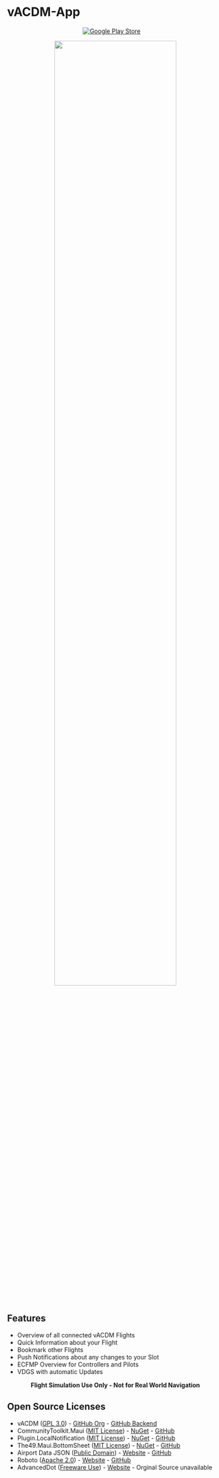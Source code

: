 # vACDM-App

<div style="margin-left: auto;margin-right: auto;width: 30%">

 [![Google Play Store](https://img.shields.io/badge/Google_Play-green?logo=googleplay&link=https%3A%2F%2F)](https://play.google.com/store/apps/details?id=de.acdm.app)
 
 </div>

<p align="center"> 
  <img src="https://i.imgur.com/D0k16Vc.png" width="75%" />
</p>


## Features
- Overview of all connected vACDM Flights
- Quick Information about your Flight
- Bookmark other Flights
- Push Notifications about any changes to your Slot
- ECFMP Overview for Controllers and Pilots
- VDGS with automatic Updates

<p align="center">
  <b>Flight Simulation Use Only - Not for Real World Navigation</b>
  </p>

## Open Source Licenses

- vACDM ([GPL 3.0](https://github.com/vACDM/vacdm-server/blob/develop/LICENSE)) - [GitHub Org](https://github.com/vACDM) - [GitHub Backend](https://github.com/vACDM/vacdm-server)
- CommunityToolkit.Maui ([MIT License](https://github.com/CommunityToolkit/Maui/blob/main/LICENSE)) - [NuGet](https://www.nuget.org/packages/CommunityToolkit.Maui) - [GitHub](https://github.com/CommunityToolkit/Maui)
- Plugin.LocalNotification ([MIT License](https://github.com/thudugala/Plugin.LocalNotification/blob/master/LICENSE)) - [NuGet](https://www.nuget.org/packages/Plugin.LocalNotification) - [GitHub](https://github.com/thudugala/Plugin.LocalNotification)
- The49.Maui.BottomSheet ([MIT License](https://github.com/the49ltd/The49.Maui.BottomSheet/blob/main/LICENSE.md)) - [NuGet](https://www.nuget.org/packages/The49.Maui.BottomSheet) - [GitHub](https://github.com/the49ltd/The49.Maui.BottomSheet)
- Airport Data JSON ([Public Domain](https://github.com/davidmegginson/ourairports-data/blob/main/LICENSE)) - [Website](https://ourairports.com/data/) - [GitHub](https://github.com/davidmegginson/ourairports-data)
- Roboto ([Apache 2.0](https://github.com/googlefonts/roboto/blob/main/LICENSE)) - [Website](https://fonts.google.com/specimen/Roboto) - [GitHub](https://github.com/googlefonts/roboto)
- AdvancedDot ([Freeware Use](/AdvancedDot-License.md)) - [Website](https://www.dafont.com/advanced-dot-digital-7.font) - Orginal Source unavailable
